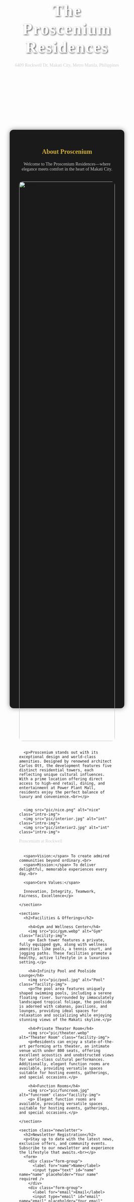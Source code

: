 <!DOCTYPE html>
<html lang="en">
<head>
  <meta charset="UTF-8" />
  <meta name="viewport" content="width=device-width, initial-scale=1.0" />
  <link rel="preconnect" href="https://fonts.googleapis.com">
  <link rel="preconnect" href="https://fonts.gstatic.com" crossorigin>
  <link href="https://fonts.googleapis.com/css2?family=Cinzel:wght@400..900&display=swap" rel="stylesheet">
  <link rel="preconnect" href="https://fonts.googleapis.com">
  <link rel="preconnect" href="https://fonts.gstatic.com" crossorigin>
  <link href="https://fonts.googleapis.com/css2?family=Work+Sans:ital,wght@0,100..900;1,100..900&display=swap" rel="stylesheet">
  <title>Final Project</title>
  <style>
    * {
      box-sizing: border-box;
      margin: 0;
      padding: 0;
      font-family: work sans;
    }

    body {
      background-color: #0e0e0e;
      color: #f5f5f5;
      line-height: 1.6;
    }

    header {
      text-align: center;
      background: url("pic/prosres3.jpeg") no-repeat center center;
      background-size: cover;
      padding: 80px 20px;
      position: relative;

    }

    header::before {
      content: '';
      position: absolute;
      top: 0;
      left: 0;
      width: 100%;
      height: 100%;
      background: rgba(0, 0, 0, 0.6);
      z-index: 1;
    }

    header h1 {
      font-size: 50px;
      color: #ffff;
      letter-spacing: 3px;
      position: relative;
      z-index: 2;
      text-shadow: 2px 2px 4px rgba(0,0,0,0.7);
      font-family: cinzel;
    }

    header h3 {
      font-weight: 300;
      font-size: 14px;
      color: #ccc;
      font-family: 'Work Sans';
      position: relative;
      z-index: 2;
    }

    .container {
      display: flex;
      flex-wrap: wrap;
      max-width: 1200px;
      margin: auto;
      padding: 60px 20px;
      gap: 30px;
    }

    section {
      flex: 1;
      min-width: 300px;
      padding: 30px;
      background: #1a1a1a;
      border-radius: 12px;
      box-shadow: 0 0 15px rgba(0,0,0,0.5);
    }

    

    h2 {
      color: #d3af37;
      margin-bottom: 20px;
      font-size: 20px;
      font-family: cinzel;
      text-align: center;
    }



    p{
      margin-bottom: 16px;
      color: #ccc;
      font-size: 14px;
      text-align: center;
      font-weight: 300;
    }

    .vmcv{
      text-align: left;
    }


    span{
      font-weight: 500;
    }

    h4{
      text-align: center;
      color: #ccc;
      font-weight: 500;
    }

    .intro-img{
      width: 100%;
      height: auto;
      border-radius: 10px;
      margin: 15px 0;
    }

    .facility-img {
      width: 100%;
      height: auto;
      border-radius: 10px;
      margin: 15px 0;
    }


    .form-group {
      margin-bottom: 20px;
    }

    label {
      display: block;
      margin-bottom: 8px;
      font-weight: 500;
      color: #ccc;
    }

    input[type="text"], input[type="email"] {
      width: 100%;
      padding: 12px;
      border: none;
      border-radius: 6px;
      background: #2a2a2a;
      color: #fff;
    }

    input[type="text"]::placeholder,
    input[type="email"]::placeholder {
      color: #aaa;
    }

    button {
      padding: 12px 24px;
      background-color: #d4af37;
      border: none;
      color: #000;
      font-weight: bold;
      cursor: pointer;
      border-radius: 6px;
      transition: background-color 0.3s, transform 0.3s;
    }

    button:hover {
      background-color: #e5c06f;
      transform: scale(1.05);
    }

    @media (max-width: 768px) {
      .container {
        flex-direction: column;
        padding: 30px 15px;
      }
    }

    .newsletter{
      padding: 20px;
      max-height: 450px;
    }

    .last-img{
    width: 200px;
    display: block;
    margin: 0 auto;
    margin-top:120px;
    }

  </style>
</head>
<body>
  <header>
    <h1>The Proscenium Residences</h1>
    <h3> 6409 Rockwell Dr, Makati City, Metro Manila, Philippines</h3>
  </header>
  <div class="container">
    <section>
      <h2>About Proscenium</h2>
      <p>Welcome to The Proscenium Residences—where elegance meets comfort in the heart of Makati City. </p>
      <img src="pic/prosres.jpeg" alt="prosres" class="intro-img">

      <p>Proscenium stands out with its exceptional design and world-class amenities. Designed by renowned architect Carlos Ott, the development features five distinct residential towers, each reflecting unique cultural influences. With a prime location offering direct access to high-end retail, dining, and entertainment at Power Plant Mall, residents enjoy the perfect balance of luxury and convenience.<br></p>


      <img src="pic/nice.png" alt="nice" class="intro-img">
      <img src="pic/interior.jpg" alt="int" class="intro-img">
      <img src="pic/interior2.jpg" alt="int" class="intro-img">
<p class=vmcv>
      <span>Proscenium at Rockwell<br><br></span>
      
      <span>Vision:</span> To create admired communities beyond ordinary.<br>
      <span>Mission:</span> To deliver delightful, memorable experiences every day.<br>

      <span>Core Values:</span>

      Innovation, Integrity, Teamwork, Fairness, Excellence</p>

    </section>

    <section>
      <h2>Facilities & Offerings</h2>
      
        <h4>Gym and Wellness Center</h4>
        <img src="pic/gym.webp" alt="Gym" class="facility-img">
        <p> Each tower features a private, fully equipped gym, along with wellness amenities like pools, a tennis court, and jogging paths. These facilities promote a healthy, active lifestyle in a luxurious setting.</p>

        <h4>Infinity Pool and Poolside Lounge</h4>
        <img src="pic/pool.jpg" alt="Pool" class="facility-img">
        <p>The pool area features uniquely shaped swimming pools, including a serene floating river. Surrounded by immaculately landscaped tropical foliage, the poolside is adorned with cabanas, pavilions, and lounges, providing ideal spaces for relaxation and socializing while enjoying stunning views of the Makati skyline.</p>

        <h4>Private Theater Room</h4>
        <img src="pic/theater.webp" alt="Theater Room" class="facility-img">
        <p>Residents can enjoy a state-of-the-art performing arts theater, an intimate venue with under 800 seats, offering excellent acoustics and unobstructed views for world-class cultural performances. Additionally, elegant function rooms are available, providing versatile spaces suitable for hosting events, gatherings, and special occasions.</p>

        <h4>Function Rooms</h4>
        <img src="pic/funcroom.jpg" alt="funcroom" class="facility-img">
        <p> Elegant function rooms are available, providing versatile spaces suitable for hosting events, gatherings, and special occasions.</p>

    </section>

    <section class="newsletter">
      <h2>Newsletter Registration</h2>
      <p>Stay up to date with the latest news, exclusive offers, and community events. Subscribe to our newsletter and experience the lifestyle that awaits.<br></p>
      <form>
        <div class="form-group">
          <label for="name">Name</label>
          <input type="text" id="name" name="name" placeholder="Your name" required />
        </div>
        <div class="form-group">
          <label for="email">Email</label>
          <input type="email" id="email" name="email" placeholder="Your email" required />
        </div>
        <button type="submit">Subscribe</button>
      </form>
   
     <img src="pic/logo.png" alt="logo" class="last-img">
     
    </section>
  </div>
</body>
</html>
